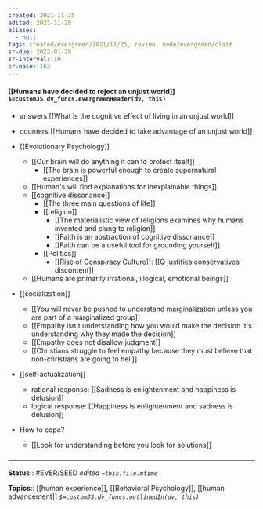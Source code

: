 ```yaml
---
created: 2021-11-25 
edited: 2021-11-25
aliases:
  - null
tags: created/evergreen/2021/11/25, review, node/evergreen/claim
sr-due: 2022-01-28
sr-interval: 10
sr-ease: 163
---
```


#### [[Humans have decided to reject an unjust world]] `$=customJS.dv_funcs.evergreenHeader(dv, this)`

- answers [[What is the cognitive effect of living in an unjust world]]
- counters [[Humans have decided to take advantage of an unjust world]]

- [[Evolutionary Psychology]] 
    - [[Our brain will do anything it can to protect itself]]
        - [[The brain is powerful enough to create supernatural experiences]]
    - [[Human's will find explanations for inexplainable things]]
    - [[cognitive dissonance]]
        - [[The three main questions of life]]
        - [[religion]]
            - [[The materialistic view of religions examines why humans invented and clung to religion]]
            - [[Faith is an abstraction of cognitive dissonance]]
            - [[Faith can be a useful tool for grounding yourself]]
        - [[Politics]]
            - [[Rise of Conspiracy Culture]]: [[Q justifies conservatives discontent]]
    - [[Humans are primarily irrational, illogical, emotional beings]]
- [[socialization]]
    - [[You will never be pushed to understand marginalization unless you are part of a marginalized group]]
    - [[Empathy isn't understanding how you would make the decision it's understanding why they made the decision]]
    - [[Empathy does not disallow judgment]]
    - [[Christians struggle to feel empathy because they must believe that non-christians are going to hell]]
- [[self-actualization]]
    - rational response: [[Sadness is enlightenment and happiness is delusion]]
    - logical response: [[Happiness is enlightenment and sadness is delusion]]
- How to cope?
    - [[Look for understanding before you look for solutions]]

### <hr class="footnote"/>

**Status**:: #EVER/SEED 
*edited `=this.file.mtime`*

**Topics**:: [[human experience]], [[Behavioral Psychology]], [[human advancement]]
*`$=customJS.dv_funcs.outlinedIn(dv, this)`*
